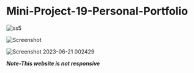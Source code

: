 # Mini-Project-19-Personal-Portfolio


![ss5](https://github.com/IshaanGaba/Mini-Project-19-Personal-Portfolio/assets/122689155/4b297f2b-c49d-47b5-9744-72dbc8b7059d)



![Screenshot ](https://github.com/IshaanGaba/Mini-Project-19-Personal-Portfolio/assets/122689155/8ea8b7fc-0437-4885-9701-b19e3c4a3087)


![Screenshot 2023-06-21 002429](https://github.com/IshaanGaba/Mini-Project-19-Personal-Portfolio/assets/122689155/9db17649-fd4c-42c6-9e86-8b4e193a4207)




***Note-This website is not responsive***
